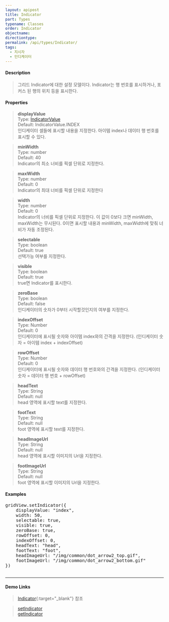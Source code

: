 ```yaml
---
layout: apipost
title: Indicator
part: Types
typename: Classes
order: Indicator
objectname: 
directiontype: 
permalink: /api/types/Indicator/
tags:
  - 지시자
  - 인디케이터
---
```



#### Description

> 그리드 Indicator에 대한 설정 모델이다. Indicator는 행 번호를 표시하거나, 포커스 된 행의 위치 등을 표시한다.

#### Properties

> **displayValue**  
> Type: [IndicatorValue](/api/types/IndicatorValue)   
> Default: IndicatorValue.INDEX   
> 인디케이터 셀들에 표시할 내용을 지정한다. 아이템 index나 데이터 행 번호를 표시할 수 있다.   

> **minWidth**      
> Type: number    
> Default: 40    
> Indicator의 최소 너비를 픽셀 단위로 지정한다.   

> **maxWidth**    
> Type: number  
> Default: 0   
> Indicator의 최대 너비를 픽셀 단위로 지정한다  

> **width**        
> Type: number  
> Default: 0   
> Indicator의 너비를 픽셀 단위로 지정한다. 이 값이 0보다 크면 minWidth, maxWidth는 무시된다. 0이면 표시할 내용과 minWidth, maxWidth에 맞춰 너비가 자동 조정된다.   

> **selectable**       
> Type: boolean   
> Default: true   
> 선택가능 여부를 지정한다.  

> **visible**       
> Type: boolean   
> Default: true   
> true면 Indicator를 표시한다.   

> **zeroBase**       
> Type: boolean   
> Default: false   
> 인디케이터의 숫자가 0부터 시작할것인지의 여부를 지정한다.

> **indexOffset**       
> Type: Number  
> Default: 0  
> 인디케이터에 표시될 숫자와 아이템 index와의 간격을 지정한다. (인디케이터 숫자 = 아이템 index + indexOffset)  

> **rowOffset**       
> Type: Number  
> Default: 0  
> 인디케이터에 표시될 숫자와 데이터 행 번호와의 간격을 지정한다. (인디케이터 숫자 = 데이터 행 번호 + rowOffset)   

> **headText**       
> Type: String  
> Default: null  
> head 영역에 표시할 text를 지정한다.  
   
> **footText**       
> Type: String  
> Default: null  
> foot 영역에 표시할 text를 지정한다.  

> **headImageUrl**       
> Type: String  
> Default: null  
> head 영역에 표시할 이미지의 Url을 지정한다.  
   
> **footImageUrl**       
> Type: String  
> Default: null  
> foot 영역에 표시할 이미지의 Url을 지정한다.  


#### Examples

<pre class="prettyprint">
gridView.setIndicator({
	displayValue: "index",
	width: 50,
	selectable: true,
	visible: true,
	zeroBase: true,
	rowOffset: 0, 
	indexOffset: 0,
	headText: "head",
	footText: "foot",
	headImageUrl: "/img/common/dot_arrow2_top.gif",
	footImageUrl: "/img/common/dot_arrow2_bottom.gif"
})

</pre>

---

#### Demo Links

> [Indicator](http://demo.realgrid.com/Demo/Indicator){:target="_blank"} 참조


> [setIndicator](/api/GridBase/setIndicator/)   
> [getIndicator](/api/GridBase/getIndicator/)     
